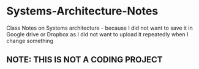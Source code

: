 # Systems-Architecture-Notes
Class Notes on Systems architecture - because I did not want to save it in Google drive or Dropbox as I did not want to upload it repeatedly when I change something
## NOTE: THIS IS NOT A CODING PROJECT
